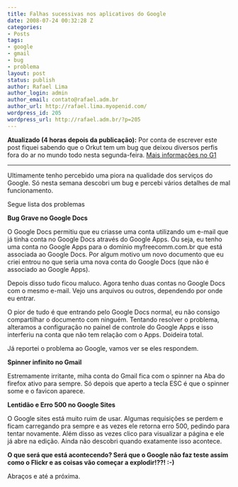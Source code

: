 ```yaml
---
title: Falhas sucessivas nos aplicativos do Google
date: 2008-07-24 00:32:28 Z
categories:
- Posts
tags:
- google
- gmail
- bug
- problema
layout: post
status: publish
author: Rafael Lima
author_login: admin
author_email: contato@rafael.adm.br
author_url: http://rafael.lima.myopenid.com/
wordpress_id: 205
wordpress_url: http://rafael.adm.br/?p=205
---
```


<strong>Atualizado (4 horas depois da publica&ccedil;&atilde;o):</strong> Por conta de escrever este post fiquei sabendo que o Orkut tem um bug que deixou diversos perfis fora do ar no mundo todo nesta segunda-feira. <a href="http://g1.globo.com/Noticias/Tecnologia/0,,MUL688717-6174,00-GOOGLE+PROMETE+ORKUT+NORMALIZADO+ATE+QUINTAFEIRA.html">Mais informa&ccedil;&otilde;es no G1</a>

***

Ultimamente tenho percebido uma piora na qualidade dos servi&ccedil;os do Google. S&oacute; nesta semana descobri um bug e percebi v&aacute;rios detalhes de mal funcionamento.

Segue lista dos problemas

<strong>Bug Grave no Google Docs</strong>

O Google Docs permitiu que eu criasse uma conta utilizando um e-mail que j&aacute; tinha conta no Google Docs atrav&eacute;s do Google Apps. Ou seja, eu tenho uma conta no Google Apps para o dom&iacute;nio myfreecomm.com.br que est&aacute; associada ao Google Docs. Por algum motivo um novo documento que eu criei entrou no que seria uma nova conta do Google Docs (que n&atilde;o &eacute; associado ao Google Apps).

Depois disso tudo ficou maluco. Agora tenho duas contas no Google Docs com o mesmo e-mail. Vejo uns arquivos ou outros, dependendo por onde eu entrar.

O pior de tudo &eacute; que entrando pelo Google Docs normal, eu n&atilde;o consigo compartilhar o documento com ningu&eacute;m. Tentando resolver o problema, alteramos a configura&ccedil;&atilde;o no painel de controle do Google Apps e isso interferiu na conta que n&atilde;o tem rela&ccedil;&atilde;o com o Apps. Doideira total.

J&aacute; reportei o problema ao Google, vamos ver se eles respondem.

<strong>Spinner infinito no Gmail</strong>

Estremamente irritante, miha conta do Gmail fica com o spinner na Aba do firefox ativo para sempre. S&oacute; depois que aperto a tecla ESC &eacute; que o spinner some e o favicon aparece.

<strong>Lentid&atilde;o e Erro 500 no Google Sites</strong>

O Google sites est&aacute; muito ruim de usar. Algumas requisi&ccedil;&otilde;es se perdem e ficam carregando pra sempre e as vezes ele retorna erro 500, pedindo para tentar novamente. Al&eacute;m disso as vezes clico para visualizar a p&aacute;gina e ele j&aacute; abre na edi&ccedil;&atilde;o. Ainda n&atilde;o descobri quando exatamente isso acontece.

<strong>O que ser&aacute; que est&aacute; acontecendo? Ser&aacute; que o Google n&atilde;o faz teste assim como o Flickr e as coisas v&atilde;o come&ccedil;ar a explodir!??! :-)</strong>

Abra&ccedil;os e at&eacute; a pr&oacute;xima.
